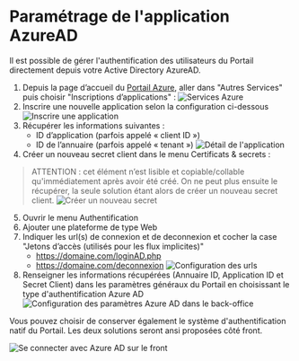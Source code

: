# Paramétrage de l'application AzureAD

Il est possible de gérer l'authentification des utilisateurs du Portail directement depuis votre Active Directory AzureAD.

1. Depuis la page d’accueil du [Portail Azure](https://portal.azure.com/#home), aller dans "Autres Services" puis choisir "Inscriptions d’applications" :
![Services Azure](/assets/AzureAD/services.png)
2. Inscrire une nouvelle application selon la configuration ci-dessous
![Inscrire une application](/assets/AzureAD/register_application.png)
3. Récupérer les informations suivantes :
   * ID d’application (parfois appelé « client ID »)
   * ID de l’annuaire (parfois appelé « tenant »)
![Détail de l'application](/assets/AzureAD/application_detail.png)
4. Créer un nouveau secret client dans le menu Certificats & secrets :
> ATTENTION : cet élément n’est lisible et copiable/collable qu'immédiatement après avoir été créé. On ne peut plus ensuite le récupérer, la seule solution étant alors de créer un nouveau secret client.
![Créer un nouveau secret](/assets/AzureAD/new_client_secret.png)
5. Ouvrir le menu Authentification
6. Ajouter une plateforme de type Web
7. Indiquer les url(s) de connexion et de deconnexion et cocher la case "Jetons d’accès (utilisés pour les flux implicites)"
   * https://domaine.com/loginAD.php
   * https://domaine.com/deconnexion
![Configuration des urls](/assets/AzureAD/configure_url.png)
8. Renseigner les informations récupérées (Annuaire ID, Application ID et Secret Client) dans les paramètres généraux du Portail en choisissant le type d'authentification Azure AD
![Configuration des paramètres Azure AD dans le back-office](/assets/AzureAD/back_office_azuread_configuration.png)

Vous pouvez choisir de conserver également le système d'authentification natif du Portail. Les deux solutions seront ansi proposées côté front.

![Se connecter avec Azure AD sur le front](/assets/AzureAD/front_azuread_authentication.png)
